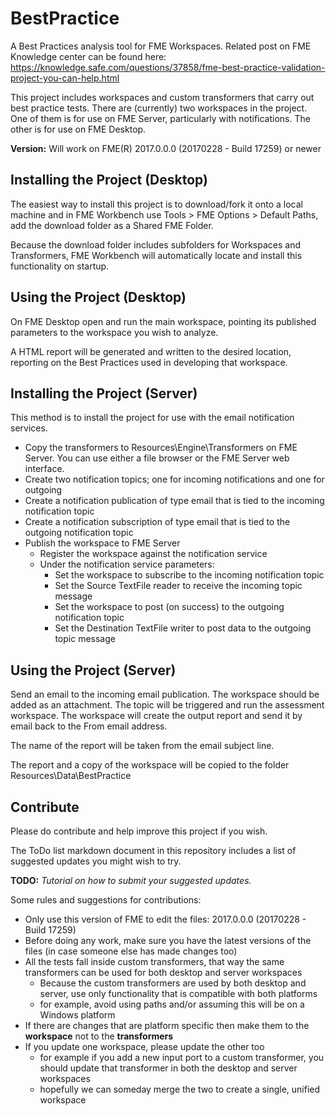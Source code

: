 # BestPractice
A Best Practices analysis tool for FME Workspaces. Related post on FME Knowledge center can be found here: https://knowledge.safe.com/questions/37858/fme-best-practice-validation-project-you-can-help.html

This project includes workspaces and custom transformers that carry out best practice tests. There are (currently) two workspaces in the project. One of them is for use on FME Server, particularly with notifications. The other is for use on FME Desktop.

**Version:** Will work on FME(R) 2017.0.0.0 (20170228 - Build 17259) or newer

## Installing the Project (Desktop) ##
The easiest way to install this project is to download/fork it onto a local machine and in FME Workbench use Tools &gt; FME Options &gt; Default Paths, add the download folder as a Shared FME Folder.

Because the download folder includes subfolders for Workspaces and Transformers, FME Workbench will automatically locate and install this functionality on startup.

## Using the Project (Desktop) ##
On FME Desktop open and run the main workspace, pointing its published parameters to the workspace you wish to analyze.

A HTML report will be generated and written to the desired location, reporting on the Best Practices used in developing that workspace.

## Installing the Project (Server) ##
This method is to install the project for use with the email notification services.

- Copy the transformers to Resources\Engine\Transformers on FME Server. You can use either a file browser or the FME Server web interface.
- Create two notification topics; one for incoming notifications and one for outgoing
- Create a notification publication of type email that is tied to the incoming notification topic
- Create a notification subscription of type email that is tied to the outgoing notification topic
- Publish the workspace to FME Server
	- Register the workspace against the notification service
	- Under the notification service parameters:
		- Set the workspace to subscribe to the incoming notification topic
		- Set the Source TextFile reader to receive the incoming topic message
		- Set the workspace to post (on success) to the outgoing notification topic
		- Set the Destination TextFile writer to post data to the outgoing topic message

## Using the Project (Server) ##
Send an email to the incoming email publication. The workspace should be added as an attachment. The topic will be triggered and run the assessment workspace. The workspace will create the output report and send it by email back to the From email address.

The name of the report will be taken from the email subject line.

The report and a copy of the workspace will be copied to the folder Resources\Data\BestPractice


## Contribute
Please do contribute and help improve this project if you wish.

The ToDo list markdown document in this repository includes a list of suggested updates you might wish to try.

**TODO:** *Tutorial on how to submit your suggested updates.*

Some rules and suggestions for contributions:

- Only use this version of FME to edit the files: 2017.0.0.0 (20170228 - Build 17259)
- Before doing any work, make sure you have the latest versions of the files (in case someone else has made changes too)
- All the tests fall inside custom transformers, that way the same transformers can be used for both desktop and server workspaces
	- Because the custom transformers are used by both desktop and server, use only functionality that is compatible with both platforms
	- for example, avoid using paths and/or assuming this will be on a Windows platform
- If there are changes that are platform specific then make them to the **workspace** not to the **transformers** 
- If you update one workspace, please update the other too
	- for example if you add a new input port to a custom transformer, you should update that transformer in both the desktop and server workspaces
	- hopefully we can someday merge the two to create a single, unified workspace  
